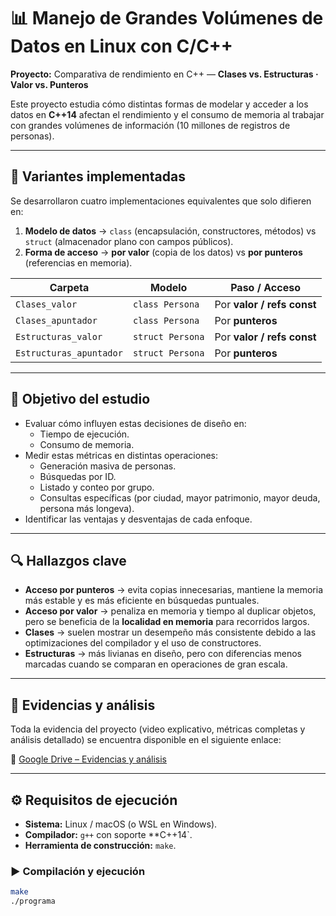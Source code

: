 # 📊 Manejo de Grandes Volúmenes de Datos en Linux con C/C++

**Proyecto:** Comparativa de rendimiento en C++ — **Clases vs. Estructuras · Valor vs. Punteros**  

Este proyecto estudia cómo distintas formas de modelar y acceder a los datos en **C++14** afectan el rendimiento y el consumo de memoria al trabajar con grandes volúmenes de información (10 millones de registros de personas).  

---

## 📂 Variantes implementadas  

Se desarrollaron cuatro implementaciones equivalentes que solo difieren en:  
1. **Modelo de datos** → `class` (encapsulación, constructores, métodos) vs `struct` (almacenador plano con campos públicos).  
2. **Forma de acceso** → **por valor** (copia de los datos) vs **por punteros** (referencias en memoria).  

| Carpeta                  | Modelo            | Paso / Acceso         |
|---------------------------|------------------|-----------------------|
| `Clases_valor`           | `class Persona`   | Por **valor / refs const** |
| `Clases_apuntador`       | `class Persona`   | Por **punteros**      |
| `Estructuras_valor`      | `struct Persona`  | Por **valor / refs const** |
| `Estructuras_apuntador`  | `struct Persona`  | Por **punteros**      |

---

## 🎯 Objetivo del estudio  

- Evaluar cómo influyen estas decisiones de diseño en:  
  - Tiempo de ejecución.  
  - Consumo de memoria.  
- Medir estas métricas en distintas operaciones:  
  - Generación masiva de personas.  
  - Búsquedas por ID.  
  - Listado y conteo por grupo.  
  - Consultas específicas (por ciudad, mayor patrimonio, mayor deuda, persona más longeva).  
- Identificar las ventajas y desventajas de cada enfoque.  

---

## 🔍 Hallazgos clave  

- **Acceso por punteros** → evita copias innecesarias, mantiene la memoria más estable y es más eficiente en búsquedas puntuales.  
- **Acceso por valor** → penaliza en memoria y tiempo al duplicar objetos, pero se beneficia de la **localidad en memoria** para recorridos largos.  
- **Clases** → suelen mostrar un desempeño más consistente debido a las optimizaciones del compilador y el uso de constructores.  
- **Estructuras** → más livianas en diseño, pero con diferencias menos marcadas cuando se comparan en operaciones de gran escala.  

---

## 🎥 Evidencias y análisis  

Toda la evidencia del proyecto (video explicativo, métricas completas y análisis detallado) se encuentra disponible en el siguiente enlace:  

🔗 [Google Drive – Evidencias y análisis](https://drive.google.com/drive/folders/1yiQmabKx419GnL7a3jrBs_pqHo-rsx4v)  

---

## ⚙️ Requisitos de ejecución  

- **Sistema:** Linux / macOS (o WSL en Windows).  
- **Compilador:** `g++` con soporte **C++14`.  
- **Herramienta de construcción:** `make`.  

### ▶️ Compilación y ejecución  

```bash
make
./programa
